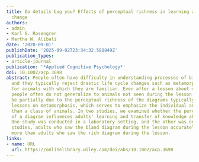 ```yaml
---
title: Do details bug you? Effects of perceptual richness in learning about biological
  change
authors:
- admin
- Karl S. Rosengren
- Martha W. Alibali
date: '2020-09-01'
publishDate: '2025-09-02T23:34:32.588849Z'
publication_types:
- article-journal
publication: '*Applied Cognitive Psychology*'
doi: 10.1002/acp.3698
abstract: People often have difficulty in understanding processes of biological change,
  and they typically reject drastic life cycle changes such as metamorphosis, except
  for animals with which they are familiar. Even after a lesson about metamorphosis,
  people often do not generalize to animals not seen during the lesson. This might
  be partially due to the perceptual richness of the diagrams typically used during
  lessons on metamorphosis, which serves to emphasize the individual animal rather
  than a class of animals. In two studies, we examined whether the perceptual richness
  of a diagram influences adults' learning and transfer of knowledge about metamorphosis.
  One study was conducted in a laboratory setting, and the other was online. In both
  studies, adults who saw the bland diagram during the lesson accurately transferred
  more than adults who saw the rich diagram during the lesson.
links:
- name: URL
  url: https://onlinelibrary.wiley.com/doi/abs/10.1002/acp.3698
---
```

